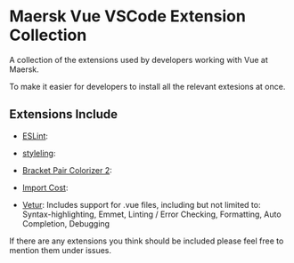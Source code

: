 # Maersk Vue VSCode Extension Collection

A collection of the extensions used by developers working with Vue at Maersk. 

To make it easier for developers to install all the relevant extesions at once. 

## Extensions Include

- [ESLint](https://marketplace.visualstudio.com/items?itemName=dbaeumer.vscode-eslint):

- [styleling](https://marketplace.visualstudio.com/items?itemName=stylelint.vscode-stylelint):

- [Bracket Pair Colorizer 2](https://marketplace.visualstudio.com/items?itemName=CoenraadS.bracket-pair-colorizer-2):

- [Import Cost](https://marketplace.visualstudio.com/items?itemName=wix.vscode-import-cost):

- [Vetur](https://marketplace.visualstudio.com/items?itemName=octref.vetur): Includes support for .vue files, including but not limited to: Syntax-highlighting, Emmet, Linting / Error Checking, Formatting, Auto Completion, Debugging


If there are any extensions you think should be included please feel free to mention them under issues. 